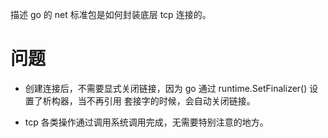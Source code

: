描述 go 的 net 标准包是如何封装底层 tcp 连接的。

# 问题
- 创建连接后，不需要显式关闭链接，因为 go 通过 runtime.SetFinalizer() 设置了析构器，当不再引用
套接字的时候，会自动关闭链接。
  
- tcp 各类操作通过调用系统调用完成，无需要特别注意的地方。